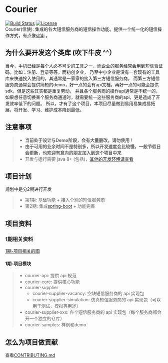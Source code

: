# Courier
[![Build Status](https://travis-ci.org/jinyahuan/courier.svg?branch=master)](https://travis-ci.org/jinyahuan/courier) [![License](http://img.shields.io/:license-apache-brightgreen.svg)](http://www.apache.org/licenses/LICENSE-2.0.html)    
Courier(信使): 集成的各大短信服务商的短信操作功能。提供一个统一化的短信操作方式，有点像[slf4j](https://github.com/qos-ch/slf4j) 。

## 为什么要开发这个类库 (吹下牛皮 ^^）
当今，手机已经是每个人必不可少的工具之一，而企业的服务经常会用到短信验证码，比如：注册、登录等等。而初创企业，
乃至中小企业是没有一套现有的工具库来快速投入使用的，其通常是一家家的接入第三方短信服务商，
而第三方短信服务商通常会提供简短的demo，好一点的会有api文档，再好一点的可能会提供sdk，但是这些其实都是重复劳动，
并且各个服务商的操作api通常是不统一的，如果想任意切换某个服务商通道时，就需要统一这些服务商的api，更是造成了开发效率低下的问题。
所以，才有了这个项目，本项目尽量做到易用易集成易拓展，将开发、学习、维护成本降到最低。

## 注意事项
> * **当前处于设计与Demo阶段，会有大量删改，请勿使用！**
> * **由于可用的业余时间不是特别多，所以开发速度会比较慢，一般节假日会更新，也欢迎有意向的朋友加入到这个项目中来**
> * 开发与运行需要 java 8+ (包括)，[其他的开发环境请查看][contributing_dev_env_uri]

## 项目计划
规划中是分2期进行开发
> * 第1期: 基础功能 + 接入个别的短信服务商
> * 第2期: 集成[spring-boot](https://github.com/spring-projects/spring-boot) + 功能完善

## 项目资料
### 1期相关资料
[1期-项目相关的图](https://www.processon.com/view/link/5ea38ed41e085346f71d167d)

#### 1期-项目模块
> * courier-api:  提供 api 规范
> * courier-core: 提供核心功能
> * courier-supplier
>     * courier-supplier-vacancy:    空缺短信服务商的 api 实现包
>     * courier-supplier-simulation: 仿真短信服务商的 api 实现包（可以用于测试，模拟等用途）
> * courier-supplier-xxx: 各个短信服务商的 api 实现包（每个服务商都会开一个独立的仓库）
> * courier-samples: 样例和demo

## 怎么为项目做贡献
查看[CONTRIBUTING.md](CONTRIBUTING.md)

[contributing_dev_env_uri]: ./CONTRIBUTING.md#开发环境
